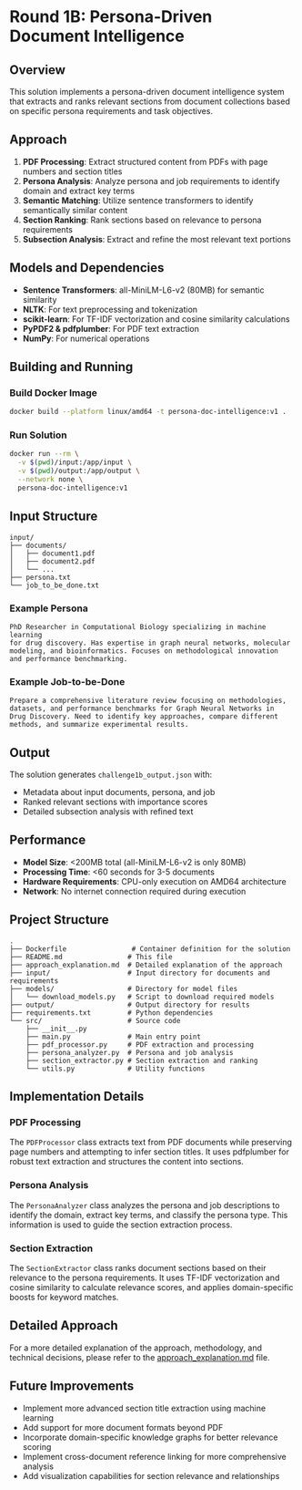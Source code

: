 # Round 1B: Persona-Driven Document Intelligence

 ## Overview
This solution implements a persona-driven document intelligence system that extracts and ranks relevant sections from document collections based on specific persona requirements and task objectives.

## Approach
1. **PDF Processing**: Extract structured content from PDFs with page numbers and section titles
2. **Persona Analysis**: Analyze persona and job requirements to identify domain and extract key terms
3. **Semantic Matching**: Utilize sentence transformers to identify semantically similar content
4. **Section Ranking**: Rank sections based on relevance to persona requirements
5. **Subsection Analysis**: Extract and refine the most relevant text portions

## Models and Dependencies
- **Sentence Transformers**: all-MiniLM-L6-v2 (80MB) for semantic similarity
- **NLTK**: For text preprocessing and tokenization
- **scikit-learn**: For TF-IDF vectorization and cosine similarity calculations
- **PyPDF2 & pdfplumber**: For PDF text extraction
- **NumPy**: For numerical operations

## Building and Running

### Build Docker Image
```bash
docker build --platform linux/amd64 -t persona-doc-intelligence:v1 .
```

### Run Solution
```bash
docker run --rm \
  -v $(pwd)/input:/app/input \
  -v $(pwd)/output:/app/output \
  --network none \
  persona-doc-intelligence:v1
```

## Input Structure
```
input/
├── documents/
│   ├── document1.pdf
│   ├── document2.pdf
│   └── ...
├── persona.txt
└── job_to_be_done.txt
```

### Example Persona
```
PhD Researcher in Computational Biology specializing in machine learning 
for drug discovery. Has expertise in graph neural networks, molecular 
modeling, and bioinformatics. Focuses on methodological innovation 
and performance benchmarking.
```

### Example Job-to-be-Done
```
Prepare a comprehensive literature review focusing on methodologies, 
datasets, and performance benchmarks for Graph Neural Networks in 
Drug Discovery. Need to identify key approaches, compare different 
methods, and summarize experimental results.
```

## Output
The solution generates `challenge1b_output.json` with:
- Metadata about input documents, persona, and job
- Ranked relevant sections with importance scores
- Detailed subsection analysis with refined text

## Performance
- **Model Size**: <200MB total (all-MiniLM-L6-v2 is only 80MB)
- **Processing Time**: <60 seconds for 3-5 documents
- **Hardware Requirements**: CPU-only execution on AMD64 architecture
- **Network**: No internet connection required during execution

## Project Structure
```
.
├── Dockerfile                # Container definition for the solution
├── README.md                # This file
├── approach_explanation.md  # Detailed explanation of the approach
├── input/                   # Input directory for documents and requirements
├── models/                  # Directory for model files
│   └── download_models.py   # Script to download required models
├── output/                  # Output directory for results
├── requirements.txt         # Python dependencies
└── src/                     # Source code
    ├── __init__.py
    ├── main.py              # Main entry point
    ├── pdf_processor.py     # PDF extraction and processing
    ├── persona_analyzer.py  # Persona and job analysis
    ├── section_extractor.py # Section extraction and ranking
    └── utils.py             # Utility functions
```

## Implementation Details

### PDF Processing
The `PDFProcessor` class extracts text from PDF documents while preserving page numbers and attempting to infer section titles. It uses pdfplumber for robust text extraction and structures the content into sections.

### Persona Analysis
The `PersonaAnalyzer` class analyzes the persona and job descriptions to identify the domain, extract key terms, and classify the persona type. This information is used to guide the section extraction process.

### Section Extraction
The `SectionExtractor` class ranks document sections based on their relevance to the persona requirements. It uses TF-IDF vectorization and cosine similarity to calculate relevance scores, and applies domain-specific boosts for keyword matches.

## Detailed Approach

For a more detailed explanation of the approach, methodology, and technical decisions, please refer to the [approach_explanation.md](approach_explanation.md) file.

## Future Improvements

- Implement more advanced section title extraction using machine learning
- Add support for more document formats beyond PDF
- Incorporate domain-specific knowledge graphs for better relevance scoring
- Implement cross-document reference linking for more comprehensive analysis
- Add visualization capabilities for section relevance and relationships
